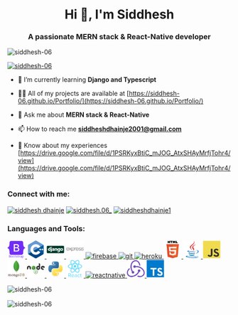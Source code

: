 <h1 align="center">Hi 👋, I'm Siddhesh</h1>
<h3 align="center">A passionate MERN stack & React-Native developer</h3>

<p align="left"> <img src="https://komarev.com/ghpvc/?username=siddhesh-06&label=Profile%20views&color=0e75b6&style=flat" alt="siddhesh-06" /> </p>

<p align="left"> <a href="https://github.com/ryo-ma/github-profile-trophy"><img src="https://github-profile-trophy.vercel.app/?username=siddhesh-06" alt="siddhesh-06" /></a> </p>

- 🌱 I’m currently learning **Django and Typescript**

- 👨‍💻 All of my projects are available at [https://siddhesh-06.github.io/Portfolio/](https://siddhesh-06.github.io/Portfolio/)

- 💬 Ask me about **MERN stack & React-Native**

- 📫 How to reach me **siddheshdhainje2001@gmail.com**

- 📄 Know about my experiences [https://drive.google.com/file/d/1PSRKyxBtiC_mJOG_AtxSHAyMrfjTohr4/view](https://drive.google.com/file/d/1PSRKyxBtiC_mJOG_AtxSHAyMrfjTohr4/view)

<h3 align="left">Connect with me:</h3>
<p align="left">
<a href="https://linkedin.com/in/siddhesh dhainje" target="blank"><img align="center" src="https://cdn.jsdelivr.net/npm/simple-icons@3.0.1/icons/linkedin.svg" alt="siddhesh dhainje" height="30" width="40" /></a>
<a href="https://instagram.com/siddhesh.06_" target="blank"><img align="center" src="https://cdn.jsdelivr.net/npm/simple-icons@3.0.1/icons/instagram.svg" alt="siddhesh.06_" height="30" width="40" /></a>
<a href="https://www.hackerrank.com/siddheshdhainje1" target="blank"><img align="center" src="https://cdn.jsdelivr.net/npm/simple-icons@3.0.1/icons/hackerrank.svg" alt="siddheshdhainje1" height="30" width="40" /></a>
</p>

<h3 align="left">Languages and Tools:</h3>
<p align="left"> <a href="https://getbootstrap.com" target="_blank"> <img src="https://raw.githubusercontent.com/devicons/devicon/master/icons/bootstrap/bootstrap-plain-wordmark.svg" alt="bootstrap" width="40" height="40"/> </a> <a href="https://www.w3schools.com/cpp/" target="_blank"> <img src="https://raw.githubusercontent.com/devicons/devicon/master/icons/cplusplus/cplusplus-original.svg" alt="cplusplus" width="40" height="40"/> </a> <a href="https://www.djangoproject.com/" target="_blank"> <img src="https://raw.githubusercontent.com/devicons/devicon/master/icons/django/django-original.svg" alt="django" width="40" height="40"/> </a> <a href="https://expressjs.com" target="_blank"> <img src="https://raw.githubusercontent.com/devicons/devicon/master/icons/express/express-original-wordmark.svg" alt="express" width="40" height="40"/> </a> <a href="https://firebase.google.com/" target="_blank"> <img src="https://www.vectorlogo.zone/logos/firebase/firebase-icon.svg" alt="firebase" width="40" height="40"/> </a> <a href="https://git-scm.com/" target="_blank"> <img src="https://www.vectorlogo.zone/logos/git-scm/git-scm-icon.svg" alt="git" width="40" height="40"/> </a> <a href="https://heroku.com" target="_blank"> <img src="https://www.vectorlogo.zone/logos/heroku/heroku-icon.svg" alt="heroku" width="40" height="40"/> </a> <a href="https://www.w3.org/html/" target="_blank"> <img src="https://raw.githubusercontent.com/devicons/devicon/master/icons/html5/html5-original-wordmark.svg" alt="html5" width="40" height="40"/> </a> <a href="https://www.java.com" target="_blank"> <img src="https://raw.githubusercontent.com/devicons/devicon/master/icons/java/java-original.svg" alt="java" width="40" height="40"/> </a> <a href="https://developer.mozilla.org/en-US/docs/Web/JavaScript" target="_blank"> <img src="https://raw.githubusercontent.com/devicons/devicon/master/icons/javascript/javascript-original.svg" alt="javascript" width="40" height="40"/> </a> <a href="https://www.mongodb.com/" target="_blank"> <img src="https://raw.githubusercontent.com/devicons/devicon/master/icons/mongodb/mongodb-original-wordmark.svg" alt="mongodb" width="40" height="40"/> </a> <a href="https://nodejs.org" target="_blank"> <img src="https://raw.githubusercontent.com/devicons/devicon/master/icons/nodejs/nodejs-original-wordmark.svg" alt="nodejs" width="40" height="40"/> </a> <a href="https://www.python.org" target="_blank"> <img src="https://raw.githubusercontent.com/devicons/devicon/master/icons/python/python-original.svg" alt="python" width="40" height="40"/> </a> <a href="https://reactjs.org/" target="_blank"> <img src="https://raw.githubusercontent.com/devicons/devicon/master/icons/react/react-original-wordmark.svg" alt="react" width="40" height="40"/> </a> <a href="https://reactnative.dev/" target="_blank"> <img src="https://reactnative.dev/img/header_logo.svg" alt="reactnative" width="40" height="40"/> </a> <a href="https://redux.js.org" target="_blank"> <img src="https://raw.githubusercontent.com/devicons/devicon/master/icons/redux/redux-original.svg" alt="redux" width="40" height="40"/> </a> <a href="https://www.typescriptlang.org/" target="_blank"> <img src="https://raw.githubusercontent.com/devicons/devicon/master/icons/typescript/typescript-original.svg" alt="typescript" width="40" height="40"/> </a> </p>

<p><img align="center" src="https://github-readme-stats.vercel.app/api/top-langs?username=siddhesh-06&show_icons=true&locale=en&layout=compact" alt="siddhesh-06" /></p>

<p><img align="center" src="https://github-readme-streak-stats.herokuapp.com/?user=siddhesh-06&" alt="siddhesh-06" /></p>
